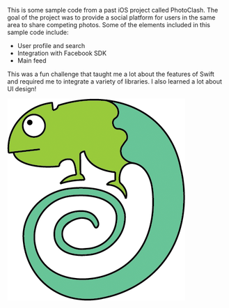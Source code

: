 This is some sample code from a past iOS project called PhotoClash.
The goal of the project was to provide a social platform for users in the same area to share competing photos.
Some of the elements included in this sample code include:
  - User profile and search
  - Integration with Facebook SDK
  - Main feed
  
This was a fun challenge that taught me a lot about the features of Swift and required me to integrate a variety of libraries. I also learned a lot about UI design!

![Image of Yaktocat](https://github.com/ColeConte/photo-clash-sample/blob/master/Chameleon.png)
